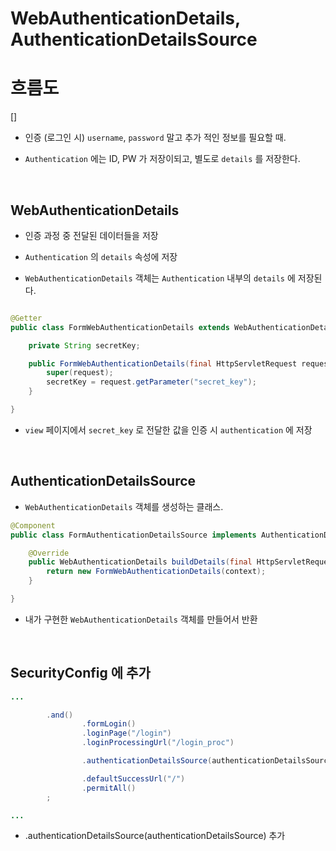 # WebAuthenticationDetails, AuthenticationDetailsSource

# 흐름도

[]

- 인증 (로그인 시) `username`, `password` 말고 추가 적인 정보를 필요할 때.

- `Authentication` 에는 ID, PW 가 저장이되고, 별도로 `details` 를 저장한다.


<br>

## WebAuthenticationDetails

- 인증 과정 중 전달된 데이터들을 저장

- `Authentication` 의 `details` 속성에 저장

- `WebAuthenticationDetails` 객체는 `Authentication` 내부의 `details` 에 저장된다. 

```java

@Getter
public class FormWebAuthenticationDetails extends WebAuthenticationDetails {

    private String secretKey;

    public FormWebAuthenticationDetails(final HttpServletRequest request) {
        super(request);
        secretKey = request.getParameter("secret_key"); 
    }

}
```

- `view` 페이지에서 `secret_key` 로 전달한 값을 인증 시 `authentication` 에 저장


<br>

## AuthenticationDetailsSource

- `WebAuthenticationDetails` 객체를 생성하는 클래스. 

```java
@Component
public class FormAuthenticationDetailsSource implements AuthenticationDetailsSource<HttpServletRequest, WebAuthenticationDetails> {

    @Override
    public WebAuthenticationDetails buildDetails(final HttpServletRequest context) {
        return new FormWebAuthenticationDetails(context);
    }

}
```

- 내가 구현한 `WebAuthenticationDetails` 객체를 만들어서 반환

<br>

## SecurityConfig 에 추가

```java
...

        .and()
                .formLogin()
                .loginPage("/login")
                .loginProcessingUrl("/login_proc")

                .authenticationDetailsSource(authenticationDetailsSource)

                .defaultSuccessUrl("/")
                .permitAll() 
        ;

...


```

- .authenticationDetailsSource(authenticationDetailsSource) 추가